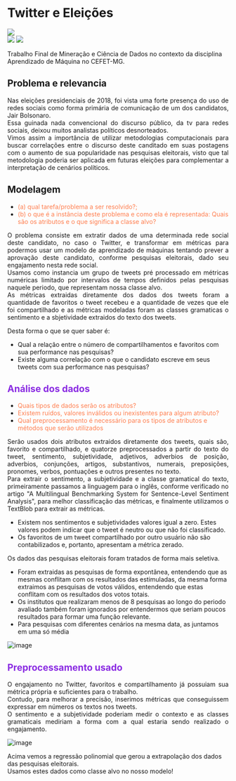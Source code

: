 # Twitter e Eleições
 
 
<div align="left"> 
  <img align="center" src="https://img.shields.io/badge/Python-FF8C00?style=for-the-badge&logo=python&logoColor=grey"><br>
  <img src="https://img.shields.io/badge/Mineração%20de%20Dados-white">
  <img src="https://img.shields.io/badge/Ciência%20de%20Dados-red">
</div>

Trabalho Final de Mineração e Ciência de Dados no contexto da disciplina Aprendizado de Máquina no CEFET-MG.
## Problema e relevancia
<p align="justify">Nas eleições presidenciais de 2018, foi vista uma forte presença do uso de redes sociais como forma primária de comunicação de um dos candidatos, Jair Bolsonaro.  
<br>Essa guinada nada convencional do discurso público, da tv para redes sociais, deixou muitos analistas políticos desnorteados.
<br>Vimos assim a importância de utilizar metodologias computacionais para buscar correlações entre o discurso deste canditado em suas postagens com o aumento de sua popularidade nas pesquisas eleitorais, visto que tal metodologia poderia ser aplicada em futuras eleições para complementar a interpretação de cenários políticos.</p>

## Modelagem
- <span style="color:coral">(a) qual tarefa/problema a ser resolvido?;</span>
- <span style="color:coral">(b) o que é a instância deste problema e como ela é representada: Quais são os atributos e o que
significa a classe alvo?</span>

<p align="justify">O problema consiste em extratir dados de uma determinada rede social deste candidato, no caso o Twitter, e transformar em métricas para podermos usar um modelo de aprendizado de máquinas tentando prever a aprovação deste candidato, conforme pesquisas eleitorais, dado seu engajamento nesta rede social.
<br>Usamos como instancia um grupo de tweets pré processado em métricas numéricas limitado por intervalos de tempos definidos pelas pesquisas naquele periodo, que representam nossa classe alvo.
<br>As métricas extraidas diretamente dos dados dos tweets foram a quantidade de favoritos o tweet recebeu e a quantidade de vezes que ele foi compartilhado e as métricas modeladas foram as classes gramaticas o sentimento e a sbjetividade extraidos do texto dos tweets.</p>

<p align="justify">Desta forma o que se quer saber é:  
    
- Qual a relação entre o número de compartilhamentos e favoritos com sua performance nas pesquisas?
- Existe alguma correlação com o que o candidato escreve em seus tweets com sua performance nas pesquisas?</p>

## <span style="color:blueviolet">Análise dos dados</span>
- <span style="color:coral">Quais tipos de dados serão os atributos?</span>
- <span style="color:coral">Existem ruídos, valores inválidos ou inexistentes para algum atributo?</span>
- <span style="color:coral">Qual preprocessamento é necessário para os tipos de atributos e métodos que serão utilizados</span>

<p align="justify">Serão usados dois atributos extraidos diretamente dos tweets, quais são, favorito e compartilhado, e quatorze preprocessados a partir do texto do tweet, sentimento, subjetividade, adjetivos, adverbios de posição, adverbios, conjunções, artigos, substantivos, numerais, preposições, pronomes, verbos, pontuações e outros presentes no texto.
<br>Para extrair o sentimento, a subjetividade e a classe gramatical do texto, primeiramente passamos a linguagem para o inglês, conforme verificado no artigo "A Multilingual Benchmarking System for Sentence-Level Sentiment Analysis", para melhor classificação das métricas, e finalmente utilizamos o TextBlob para extrair as métricas.</p>  

- Existem nos sentimentos e subjetividades valores igual a zero. Estes valores podem indicar que o tweet é neutro ou que não foi classificado.  
- Os favoritos de um tweet compartilhado por outro usuário não são contabilizados e, portanto, apresentam a métrica zerado.

<p align="justify">Os dados das pesquisas eleitorais foram tratados de forma mais seletiva.  
    
- Foram extraidas as pesquisas de forma expontânea, entendendo que as mesmas conflitam com os resultados das estimuladas, da mesma forma extraimos as pesquisas de votos válidos, entendendo que estas conflitam com os resultados dos votos totais.  
- Os institutos que realizaram menos de 8 pesquisas ao longo do periodo avaliado também foram ignorados por entendermos que seriam poucos resultados para formar uma função relevante.
- Para pesquisas com diferentes cenários na mesma data, as juntamos em uma só média</p>

![image](https://github.com/aaugustoag/Twitter_e_Eleicoes/assets/49174397/ef5ef68e-eb16-4b59-b8ef-0a4f12b92562)

## <span style="color:blueviolet">Preprocessamento usado</span>
<p align="justify">O engajamento no Twitter, favoritos e compartilhamento já possuiam sua métrica própria e suficientes para o trabalho.
<br>Contudo, para melhorar a precisão, inserimos métricas que conseguissem expressar em números os textos nos tweets.
<br>O sentimento e a subjetividade poderiam medir o contexto e as classes gramaticais mediriam a forma com a qual estaria sendo realizado o engajamento.</p>

![image](https://github.com/aaugustoag/Twitter_e_Eleicoes/assets/49174397/6197eeb6-4245-4756-bc37-3a7b424fd4cc)

Acima vemos a regressão polinomial que gerou a extrapolação dos dados das pesquisas eleitorais.  
Usamos estes dados como classe alvo no nosso modelo!

